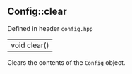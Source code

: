 ## Config::clear
Defined in header `config.hpp`

| |
| --- |
| void clear() |

Clears the contents of the `Config` object.